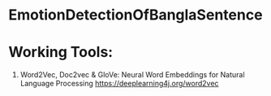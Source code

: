 # EmotionDetectionOfBanglaSentence

# Working Tools:
1. Word2Vec, Doc2vec & GloVe: Neural Word Embeddings for Natural Language Processing
https://deeplearning4j.org/word2vec
